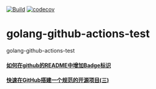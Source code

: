[![Build](https://github.com/dudu2023/golang-github-actions-test/actions/workflows/test.yaml/badge.svg)](https://github.com/dudu2023/golang-github-actions-test/actions/workflows/test.yaml)<!-- 这个徽章添加参考： https://docs.github.com/zh/actions/monitoring-and-troubleshooting-workflows/adding-a-workflow-status-badge -->
[![codecov](https://codecov.io/gh/dudu2023/golang-github-actions-test/branch/main/graph/badge.svg?token=QKVKEWUDH9)](https://codecov.io/gh/dudu2023/golang-github-actions-test)

# golang-github-actions-test
golang-github-actions-test

#### [如何在github的README中增加Badge标识](https://blog.csdn.net/qq_33204709/article/details/110530471)
#### [快速在GitHub搭建一个规范的开源项目(三)](https://blog.csdn.net/qq_35211818/article/details/104802853)
